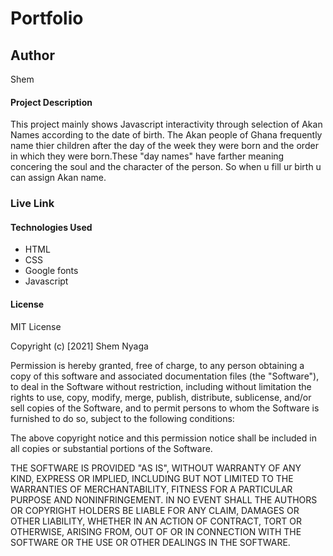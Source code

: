 # Portfolio
## Author
Shem
#### Project Description
This project mainly shows Javascript interactivity through selection of Akan Names according to the date of birth. The Akan people of Ghana frequently name thier children after the day of the week they were born and the order in which they were born.These "day names" have farther meaning concering the soul and the character of the person. So when u fill ur birth u can assign Akan name.
### Live Link

#### Technologies Used
* HTML
* CSS
* Google fonts 
* Javascript
#### License
MIT License

Copyright (c) [2021]  Shem Nyaga

Permission is hereby granted, free of charge, to any person obtaining a copy of this software and associated documentation files (the "Software"), to deal in the Software without restriction, including without limitation the rights to use, copy, modify, merge, publish, distribute, sublicense, and/or sell copies of the Software, and to permit persons to whom the Software is furnished to do so, subject to the following conditions:

The above copyright notice and this permission notice shall be included in all copies or substantial portions of the Software.

THE SOFTWARE IS PROVIDED "AS IS", WITHOUT WARRANTY OF ANY KIND, EXPRESS OR IMPLIED, INCLUDING BUT NOT LIMITED TO THE WARRANTIES OF MERCHANTABILITY, FITNESS FOR A PARTICULAR PURPOSE AND NONINFRINGEMENT. IN NO EVENT SHALL THE AUTHORS OR COPYRIGHT HOLDERS BE LIABLE FOR ANY CLAIM, DAMAGES OR OTHER LIABILITY, WHETHER IN AN ACTION OF CONTRACT, TORT OR OTHERWISE, ARISING FROM, OUT OF OR IN CONNECTION WITH THE SOFTWARE OR THE USE OR OTHER DEALINGS IN THE SOFTWARE.